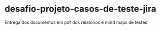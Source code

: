 # desafio-projeto-casos-de-teste-jira
Entrega dos documentos em pdf dos relatórios e mind maps de testes

